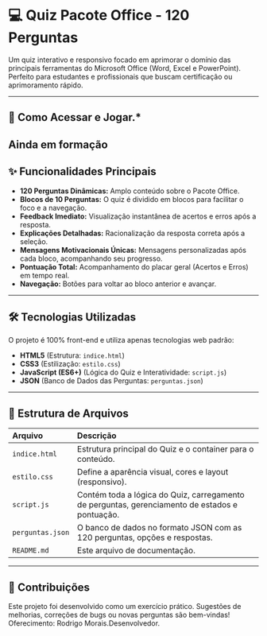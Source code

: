 # 💻 Quiz Pacote Office - 120 Perguntas

Um quiz interativo e responsivo focado em aprimorar o domínio das principais ferramentas do Microsoft Office (Word, Excel e PowerPoint). Perfeito para estudantes e profissionais que buscam certificação ou aprimoramento rápido.

---

## 🚀 Como Acessar e Jogar.*
Ainda em formação 
---

## ✨ Funcionalidades Principais

* **120 Perguntas Dinâmicas:** Amplo conteúdo sobre o Pacote Office.
* **Blocos de 10 Perguntas:** O quiz é dividido em blocos para facilitar o foco e a navegação.
* **Feedback Imediato:** Visualização instantânea de acertos e erros após a resposta.
* **Explicações Detalhadas:** Racionalização da resposta correta após a seleção.
* **Mensagens Motivacionais Únicas:** Mensagens personalizadas após cada bloco, acompanhando seu progresso.
* **Pontuação Total:** Acompanhamento do placar geral (Acertos e Erros) em tempo real.
* **Navegação:** Botões para voltar ao bloco anterior e avançar.

---

## 🛠️ Tecnologias Utilizadas

O projeto é 100% front-end e utiliza apenas tecnologias web padrão:

* **HTML5** (Estrutura: `indice.html`)
* **CSS3** (Estilização: `estilo.css`)
* **JavaScript (ES6+)** (Lógica do Quiz e Interatividade: `script.js`)
* **JSON** (Banco de Dados das Perguntas: `perguntas.json`)

---

## 📂 Estrutura de Arquivos

| Arquivo | Descrição |
| :--- | :--- |
| `indice.html` | Estrutura principal do Quiz e o container para o conteúdo. |
| `estilo.css` | Define a aparência visual, cores e layout (responsivo). |
| `script.js` | Contém toda a lógica do Quiz, carregamento de perguntas, gerenciamento de estados e pontuação. |
| `perguntas.json` | O banco de dados no formato JSON com as 120 perguntas, opções e respostas. |
| `README.md` | Este arquivo de documentação. |

---

## 🤝 Contribuições

Este projeto foi desenvolvido como um exercício prático. Sugestões de melhorias, correções de bugs ou novas perguntas são bem-vindas!
Oferecimento: Rodrigo Morais.Desenvolvedor.
